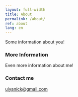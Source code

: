```yaml
---
layout: full-width
title: About
permalink: /about/
ref: about
lang: en
---
```


Some information about you!

### More Information

Even more information about me!

### Contact me

[ulyanick@gmail.com](mailto:ulyanick@gmail.com)
